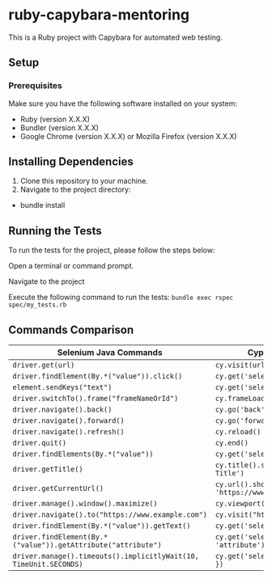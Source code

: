 

# ruby-capybara-mentoring

This is a Ruby project with Capybara for automated web testing.

## Setup

### Prerequisites

Make sure you have the following software installed on your system:

- Ruby (version X.X.X)
- Bundler (version X.X.X)
- Google Chrome (version X.X.X) or Mozilla Firefox (version X.X.X)

## Installing Dependencies

1. Clone this repository to your machine.
2. Navigate to the project directory:

- bundle install

## Running the Tests
To run the tests for the project, please follow the steps below:

Open a terminal or command prompt.

Navigate to the project

Execute the following command to run the tests:
```bundle exec rspec spec/my_tests.rb```

## Commands Comparison
| Selenium Java Commands | Cypress Commands | Capybara Ruby Commands |
|-----------------------|-----------------|-----------------------|
| `driver.get(url)`     | `cy.visit(url)` | `visit(url)`           |
| `driver.findElement(By.*("value")).click()` | `cy.get('selector').click()` | `find('selector').click` |
| `element.sendKeys("text")` | `cy.get('selector').type('text')` | `find('selector').set('text')` |
| `driver.switchTo().frame("frameNameOrId")` | `cy.frameLoaded('frameNameOrId')` | `within_frame('frameNameOrId')` |
| `driver.navigate().back()` | `cy.go('back')` | `go_back` |
| `driver.navigate().forward()` | `cy.go('forward')` | `go_forward` |
| `driver.navigate().refresh()` | `cy.reload()` | `reload` |
| `driver.quit()` | `cy.end()` | `quit` |
| `driver.findElements(By.*("value"))` | `cy.get('selector').as('elements')` | `all('selector')` |
| `driver.getTitle()` | `cy.title().should('eq', 'Page Title')` | `have_title('Page Title')` |
| `driver.getCurrentUrl()` | `cy.url().should('eq', 'https://www.example.com')` | `have_current_path('https://www.example.com')` |
| `driver.manage().window().maximize()` | `cy.viewport('macbook-15')` | `maximize_window` |
| `driver.navigate().to("https://www.example.com")` | `cy.visit("https://www.example.com")` | `visit("https://www.example.com")` |
| `driver.findElement(By.*("value")).getText()` | `cy.get('selector').invoke('text')` | `find('selector').text` |
| `driver.findElement(By.*("value")).getAttribute("attribute")` | `cy.get('selector').invoke('attr', 'attribute')` | `find('selector')['attribute']` |
| `driver.manage().timeouts().implicitlyWait(10, TimeUnit.SECONDS)` | `cy.get('selector', { timeout: 10000 })` | `Capybara.default_max_wait_time = 10` |
